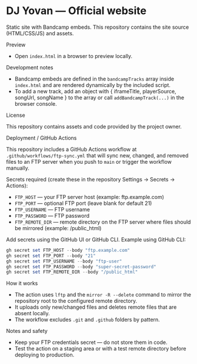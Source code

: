 # DJ Yovan — Official website

Static site with Bandcamp embeds. This repository contains the site source (HTML/CSS/JS) and assets.

Preview

- Open `index.html` in a browser to preview locally.

Development notes

- Bandcamp embeds are defined in the `bandcampTracks` array inside `index.html` and are rendered dynamically by the included script.
- To add a new track, add an object with { iframeTitle, playerSource, songUrl, songName } to the array or call `addBandcampTrack(...)` in the browser console.

License

This repository contains assets and code provided by the project owner.

Deployment / GitHub Actions

This repository includes a GitHub Actions workflow at `.github/workflows/ftp-sync.yml` that will sync new, changed, and removed files to an FTP server when you push to `main` or trigger the workflow manually.

Secrets required (create these in the repository Settings → Secrets → Actions):
- `FTP_HOST` — your FTP server host (example: ftp.example.com)
- `FTP_PORT` — optional FTP port (leave blank for default 21)
- `FTP_USERNAME` — FTP username
- `FTP_PASSWORD` — FTP password
- `FTP_REMOTE_DIR` — remote directory on the FTP server where files should be mirrored (example: /public_html)

Add secrets using the GitHub UI or GitHub CLI. Example using GitHub CLI:

```powershell
gh secret set FTP_HOST --body "ftp.example.com"
gh secret set FTP_PORT --body "21"
gh secret set FTP_USERNAME --body "ftp-user"
gh secret set FTP_PASSWORD --body "super-secret-password"
gh secret set FTP_REMOTE_DIR --body "/public_html"
```

How it works

- The action uses `lftp` and the `mirror -R --delete` command to mirror the repository root to the configured remote directory.
- It uploads only new/changed files and deletes remote files that are absent locally.
- The workflow excludes `.git` and `.github` folders by pattern.

Notes and safety

- Keep your FTP credentials secret — do not store them in code.
- Test the action on a staging area or with a test remote directory before deploying to production.

